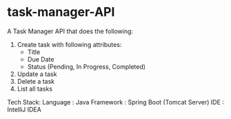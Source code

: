 # task-manager-API

A Task Manager API that does the following:
1. Create task with following attributes:
     - Title
     - Due Date
     - Status (Pending, In Progress, Completed)
2. Update a task
3. Delete a task
4. List all tasks


Tech Stack:
Language : Java
Framework : Spring Boot (Tomcat Server) 
IDE : IntelliJ IDEA
   
